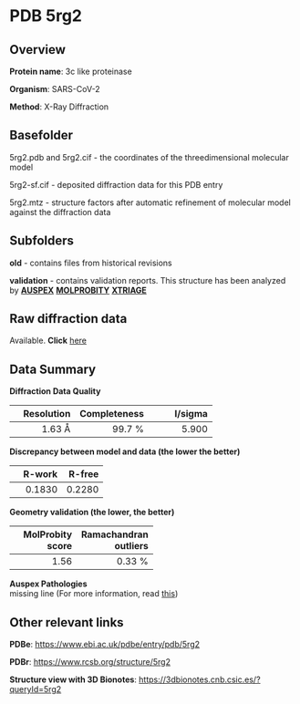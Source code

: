 # PDB 5rg2

## Overview

**Protein name**: 3c like proteinase

**Organism**: SARS-CoV-2

**Method**: X-Ray Diffraction

## Basefolder

5rg2.pdb and 5rg2.cif - the coordinates of the threedimensional molecular model

5rg2-sf.cif - deposited diffraction data for this PDB entry

5rg2.mtz - structure factors after automatic refinement of molecular model against the diffraction data

## Subfolders



**old** - contains files from historical revisions

**validation** - contains validation reports. This structure has been analyzed by [**AUSPEX**](https://github.com/thorn-lab/coronavirus_structural_task_force/tree/master/pdb/3c_like_proteinase/SARS-CoV-2/5rg2/validation/auspex)  [**MOLPROBITY**](https://github.com/thorn-lab/coronavirus_structural_task_force/tree/master/pdb/3c_like_proteinase/SARS-CoV-2/5rg2/validation/molprobity) [**XTRIAGE**](https://github.com/thorn-lab/coronavirus_structural_task_force/blob/master/pdb/3c_like_proteinase/SARS-CoV-2/5rg2/validation/Xtriage_output.log) 

## Raw diffraction data

Available. **Click** [here](https://zenodo.org/record/3731108) 

## Data Summary
**Diffraction Data Quality**

|   | Resolution | Completeness| I/sigma |
|---|-------------:|----------------:|--------------:|
|   |1.63 Å|99.7  %|<img width=50/>5.900|

**Discrepancy between model and data (the lower the better)**

|   | **R-work**| **R-free**   
|---|-------------:|----------------:|           
||  0.1830|  0.2280|

**Geometry validation (the lower, the better)**

|   |**MolProbity<br>score**| **Ramachandran<br>outliers** 
|---|-------------:|----------------:|
||  1.56|  0.33 %|

**Auspex Pathologies**<br> missing line (For more information, read [this](https://github.com/thorn-lab/coronavirus_structural_task_force/blob/master/pdb/3c_like_proteinase/SARS-CoV-2/5rg2/validation/auspex/5rg2_auspex_comments.txt))

 



## Other relevant links 
**PDBe**:  https://www.ebi.ac.uk/pdbe/entry/pdb/5rg2
 
**PDBr**: https://www.rcsb.org/structure/5rg2 

**Structure view with 3D Bionotes**: https://3dbionotes.cnb.csic.es/?queryId=5rg2

